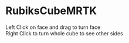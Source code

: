 # RubiksCubeMRTK
 
Left Click on face and drag to turn face  
Right Click to turn whole cube to see other sides
